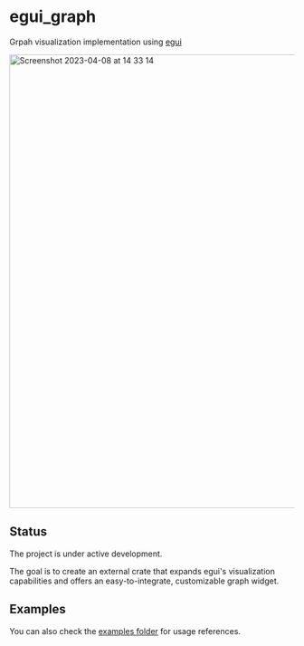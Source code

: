 # egui_graph
Grpah visualization implementation using [egui](https://github.com/emilk/egui)

<img width="801" alt="Screenshot 2023-04-08 at 14 33 14" src="https://user-images.githubusercontent.com/32969427/230716701-026b1349-7201-4930-9aed-7fd03fe2951b.png">

## Status
The project is under active development.

The goal is to create an external crate that expands egui's visualization capabilities and offers an easy-to-integrate, customizable graph widget.

## Examples
You can also check the [examples folder](https://github.com/blitzarx1/egui_graph/tree/master/examples) for usage references.
